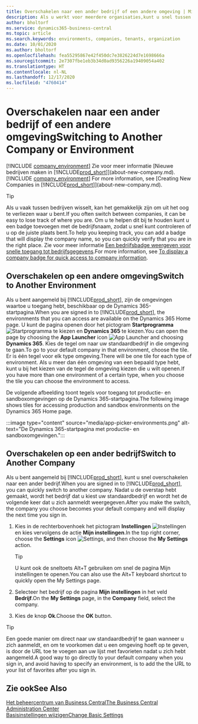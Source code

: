 ```yaml
---
title: Overschakelen naar een ander bedrijf of een andere omgeving | Microsoft Docs
description: Als u werkt voor meerdere organisaties,kunt u snel tussen de omgevingen en bedrijven schakelen.
author: bholtorf
ms.service: dynamics365-business-central
ms.topic: article
ms.search.keywords: environments, companies, tenants, organization
ms.date: 10/01/2020
ms.author: bholtorf
ms.openlocfilehash: fea55295867e42f450dc7e3826224d7e1698666a
ms.sourcegitcommit: 2e7307fbe1eb3b34d0ad9356226a19409054a402
ms.translationtype: HT
ms.contentlocale: nl-NL
ms.lasthandoff: 12/17/2020
ms.locfileid: "4760414"
---
```

# <a name="switching-to-another-company-or-environment"></a><span data-ttu-id="099e8-103">Overschakelen naar een ander bedrijf of een andere omgeving</span><span class="sxs-lookup"><span data-stu-id="099e8-103">Switching to Another Company or Environment</span></span>

<span data-ttu-id="099e8-104">[!INCLUDE [company_environment](includes/company_environment.md)] Zie voor meer informatie [Nieuwe bedrijven maken in [!INCLUDE[prod_short](includes/prod_short.md)]](about-new-company.md).</span><span class="sxs-lookup"><span data-stu-id="099e8-104">[!INCLUDE [company_environment](includes/company_environment.md)] For more information, see [Creating New Companies in [!INCLUDE[prod_short](includes/prod_short.md)]](about-new-company.md).</span></span>  

> [!TIP]
> <span data-ttu-id="099e8-105">Als u vaak tussen bedrijven wisselt, kan het gemakkelijk zijn om uit het oog te verliezen waar u bent.</span><span class="sxs-lookup"><span data-stu-id="099e8-105">If you often switch between companies, it can be easy to lose track of where you are.</span></span> <span data-ttu-id="099e8-106">Om u te helpen dit bij te houden kunt u een badge toevoegen met de bedrijfsnaam, zodat u snel kunt controleren of u op de juiste plaats bent.</span><span class="sxs-lookup"><span data-stu-id="099e8-106">To help you keeping track, you can add a badge that will display the company name, so you can quickly verify that you are in the right place.</span></span> <span data-ttu-id="099e8-107">Zie voor meer informatie [Een bedrijfsbadge weergeven voor snelle toegang tot bedrijfsgegevens](ui-change-basic-settings.md#to-display-a-company-badge-for-quick-access-to-company-information).</span><span class="sxs-lookup"><span data-stu-id="099e8-107">For more information, see [To display a company badge for quick access to company information](ui-change-basic-settings.md#to-display-a-company-badge-for-quick-access-to-company-information).</span></span>

## <a name="switch-to-another-environment"></a><span data-ttu-id="099e8-108">Overschakelen op een andere omgeving</span><span class="sxs-lookup"><span data-stu-id="099e8-108">Switch to Another Environment</span></span>

<span data-ttu-id="099e8-109">Als u bent aangemeld bij [!INCLUDE[prod_short](includes/prod_short.md)], zijn de omgevingen waartoe u toegang hebt, beschikbaar op de Dynamics 365-startpagina.</span><span class="sxs-lookup"><span data-stu-id="099e8-109">When you are signed in to [!INCLUDE[prod_short](includes/prod_short.md)], the environments that you can access are available on the Dynamics 365 Home page.</span></span> <span data-ttu-id="099e8-110">U kunt de pagina openen door het pictogram **Startprogramma** ![Startprogramma](media/app-launcher-icon.png "Het startprogramma biedt toegang tot meer functies") te kiezen en **Dynamics 365** te kiezen.</span><span class="sxs-lookup"><span data-stu-id="099e8-110">You can open the page by choosing the **App Launcher** icon ![App Launcher](media/app-launcher-icon.png "The App Launcher provides access to more features") and choosing **Dynamics 365**.</span></span> <span data-ttu-id="099e8-111">Kies de tegel om naar uw standaardbedrijf in die omgeving te gaan.</span><span class="sxs-lookup"><span data-stu-id="099e8-111">To go to your default company in that environment, choose the tile.</span></span> <span data-ttu-id="099e8-112">Er is één tegel voor elk type omgeving.</span><span class="sxs-lookup"><span data-stu-id="099e8-112">There will be one tile for each type of environment.</span></span> <span data-ttu-id="099e8-113">Als u meer dan één omgeving van een bepaald type hebt, kunt u bij het kiezen van de tegel de omgeving kiezen die u wilt openen.</span><span class="sxs-lookup"><span data-stu-id="099e8-113">If you have more than one environment of a certain type, when you choose the tile you can choose the environment to access.</span></span>

<span data-ttu-id="099e8-114">De volgende afbeelding toont tegels voor toegang tot productie- en sandboxomgevingen op de Dynamics 365-startpagina.</span><span class="sxs-lookup"><span data-stu-id="099e8-114">The following image shows tiles for accessing production and sandbox environments on the Dynamics 365 Home page.</span></span>

:::image type="content" source="media/app-picker-environments.png" alt-text="De Dynamics 365-startpagina met productie- en sandboxomgevingen.":::

## <a name="switch-to-another-company"></a><span data-ttu-id="099e8-116">Overschakelen op een ander bedrijf</span><span class="sxs-lookup"><span data-stu-id="099e8-116">Switch to Another Company</span></span>

<span data-ttu-id="099e8-117">Als u bent aangemeld bij [!INCLUDE[prod_short](includes/prod_short.md)], kunt u snel overschakelen naar een ander bedrijf.</span><span class="sxs-lookup"><span data-stu-id="099e8-117">When you are signed in to [!INCLUDE[prod_short](includes/prod_short.md)], you can quickly switch to another company.</span></span> <span data-ttu-id="099e8-118">Nadat u de overstap hebt gemaakt, wordt het bedrijf dat u kiest uw standaardbedrijf en wordt het de volgende keer dat u zich aanmeldt weergegeven.</span><span class="sxs-lookup"><span data-stu-id="099e8-118">After you make the switch, the company you choose becomes your default company and will display the next time you sign in.</span></span>

1. <span data-ttu-id="099e8-119">Kies in de rechterbovenhoek het pictogram **Instellingen** ![Instellingen](media/ui-experience/settings_icon_small.png "Pictogram Instellingen voor rolcentrum") en kies vervolgens de actie **Mijn instellingen**.</span><span class="sxs-lookup"><span data-stu-id="099e8-119">In the top right corner, choose the **Settings** icon ![Settings](media/ui-experience/settings_icon_small.png "Settings icon for role center"), and then choose the **My Settings** action.</span></span>

    > [!TIP]
    > <span data-ttu-id="099e8-120">U kunt ook de sneltoets Alt+T gebruiken om snel de pagina Mijn instellingen te openen.</span><span class="sxs-lookup"><span data-stu-id="099e8-120">You can also use the Alt+T keyboard shortcut to quickly open the My Settings page.</span></span>

2. <span data-ttu-id="099e8-121">Selecteer het bedrijf op de pagina **Mijn instellingen** in het veld **Bedrijf**.</span><span class="sxs-lookup"><span data-stu-id="099e8-121">On the **My Settings** page, in the **Company** field, select the company.</span></span>  
3. <span data-ttu-id="099e8-122">Kies de knop **Ok**.</span><span class="sxs-lookup"><span data-stu-id="099e8-122">Choose the **OK** button.</span></span>

> [!TIP]
> <span data-ttu-id="099e8-123">Een goede manier om direct naar uw standaardbedrijf te gaan wanneer u zich aanmeldt, en om te voorkomen dat u een omgeving hoeft op te geven, is door de URL toe te voegen aan uw lijst met favorieten nadat u zich hebt aangemeld.</span><span class="sxs-lookup"><span data-stu-id="099e8-123">A good way to go directly to your default company when you sign in, and avoid having to specify an environment, is to add the the URL to your list of favorites after you sign in.</span></span>

## <a name="see-also"></a><span data-ttu-id="099e8-124">Zie ook</span><span class="sxs-lookup"><span data-stu-id="099e8-124">See Also</span></span>

[<span data-ttu-id="099e8-125">Het beheercentrum van Business Central</span><span class="sxs-lookup"><span data-stu-id="099e8-125">The Business Central Administration Center</span></span>](/dynamics365/business-central/dev-itpro/administration/tenant-admin-center)  
[<span data-ttu-id="099e8-126">Basisinstellingen wijzigen</span><span class="sxs-lookup"><span data-stu-id="099e8-126">Change Basic Settings</span></span>](ui-change-basic-settings.md)  
